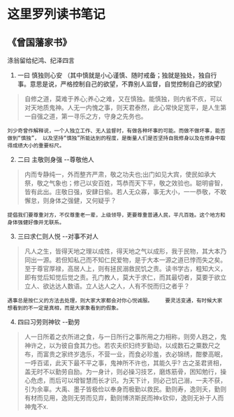 # 这里罗列读书笔记
## 《曾国藩家书》
涤翁留给纪鸿、纪泽四言
1. 一曰 慎独则心安 （其中慎就是小心谨慎、随时戒备；独就是独处，独自行事。意思是说，严格控制自己的欲望，不靠别人监督，自觉控制自己的欲望）
> 自修之道，莫难于养心;养心之难，又在慎独。能慎独，则内省不疚，可以对天地质鬼神。人无一内愧之事，则天君泰然，此心常快足宽平，是人生第一自强之道，第一寻乐之方，守身之先务也。

```
刘少奇曾作解释说，一个人独立工作、无人监督时，有做各种坏事的可能。而做不做坏事，能否做到“慎独”， 以及坚持“慎独”所能达到的程度，是衡量人们是否坚持自我修身以及在修身中取得成绩大小的重要标尺。
```
2. 二曰 主敬则身强   --尊敬他人
> 内而专静纯一，外而整齐严肃，敬之功夫也;出门如见大宾，使民如承大祭，敬之气象也；修己以安百姓，笃恭而天下平，敬之效验也。聪明睿智，皆有此出。庄敬日强，安肆日偷。若人无众寡，事无大小，一一恭敬，不敢懈怠，则身体之强健，又何疑乎？
```
提倡我们要尊重对方，不仅尊重老一辈，上级领导，更要尊重普通人民，平凡百姓。这个地方和身体强健好像并无联系。
```

3. 三曰求仁则人悦   --对事不对人
> 凡人之生，皆得天地之理以成性，得天地之气以成形，我于民物，其大本乃同出一源。若但知私己而不知仁民爱物，是于大本一源之道已悖而失之矣。至于尊官厚禄，高居人上，则有拯民溺救民饥之责。读书学古，粗知大义，即有觉后知觉后觉之责。孔门教人，莫大于求仁，而其最切者，莫要于欲立立人、欲达达人数语。立人达人之人，人有不悦而归之者乎？
```
遇事总是按仁义的方法去处理，则大家大家都会对你心悦诚服。    要灵活变通，有时候大家想看到的不一定是真相，而是大家象看到的假象。
```

4. 四曰习劳则神钦   --勤劳
> 人一日所着之衣所进之食，与一日所行之事所用之力相称，则旁人韪之，鬼神许之，以为彼自食其力也。若农夫织妇终岁勤动，以成数石之粟数尺之布，而富贵之家终岁逸乐，不营一业，而食必珍羞，衣必锦绣，酣豢高眠，一呼百诺，此天下最不平之事，鬼神所不许也，其能久乎? 古之圣君贤相，盖无时不以勤劳自励。为一身计，则必操习技艺，磨炼筋骨，困知勉行，操心危虑，而后可以增智慧而长才识。为天下计，则必己饥己溺，一夫不获，引为余辜。大禹、墨子皆极俭以奉身而极勤以救民。勤则寿，逸则夭，勤则有材而见用，逸则无劳而见弃，勤则博济斯民而神x钦仰，逸则无补于人而神鬼不x.